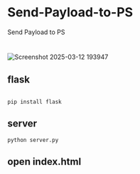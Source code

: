 # Send-Payload-to-PS
Send Payload to PS
# 
![Screenshot 2025-03-12 193947](https://github.com/user-attachments/assets/48f65be2-7b47-4a32-99f8-c421bbcd2954)
## flask
```Install library

pip install flask
```
## server
```Run cmd
python server.py
```
## open index.html
